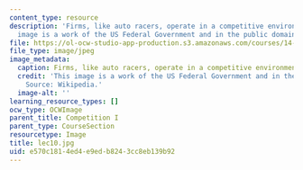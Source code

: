 ```yaml
---
content_type: resource
description: 'Firms, like auto racers, operate in a competitive environment. This
  image is a work of the US Federal Government and in the public domain. Source: Wikipedia.'
file: https://ol-ocw-studio-app-production.s3.amazonaws.com/courses/14-01sc-principles-of-microeconomics-fall-2011/e570c1814ed4e9edb8243cc8eb139b92_lec10.jpg
file_type: image/jpeg
image_metadata:
  caption: Firms, like auto racers, operate in a competitive environment.
  credit: 'This image is a work of the US Federal Government and in the public domain.
    Source: Wikipedia.'
  image-alt: ''
learning_resource_types: []
ocw_type: OCWImage
parent_title: Competition I
parent_type: CourseSection
resourcetype: Image
title: lec10.jpg
uid: e570c181-4ed4-e9ed-b824-3cc8eb139b92
---
```

